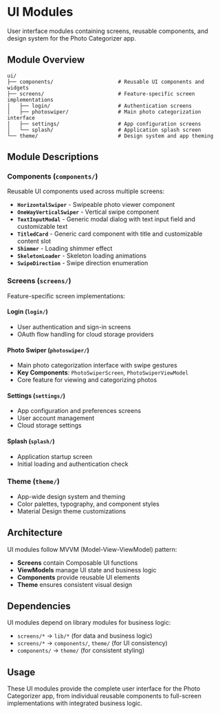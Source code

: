 # UI Modules

User interface modules containing screens, reusable components, and design system for the Photo Categorizer app.

## Module Overview  

```
ui/
├── components/                     # Reusable UI components and widgets
├── screens/                        # Feature-specific screen implementations
│   ├── login/                      # Authentication screens
│   ├── photoswiper/                # Main photo categorization interface
│   ├── settings/                   # App configuration screens  
│   └── splash/                     # Application splash screen
└── theme/                          # Design system and app theming
```

## Module Descriptions

### Components (`components/`)
Reusable UI components used across multiple screens:
- **`HorizontalSwiper`** - Swipeable photo viewer component
- **`OneWayVerticalSwiper`** - Vertical swipe component  
- **`TextInputModal`** - Generic modal dialog with text input field and customizable text
- **`TitledCard`** - Generic card component with title and customizable content slot
- **`Shimmer`** - Loading shimmer effect
- **`SkeletonLoader`** - Skeleton loading animations
- **`SwipeDirection`** - Swipe direction enumeration

### Screens (`screens/`)
Feature-specific screen implementations:

#### Login (`login/`)
- User authentication and sign-in screens
- OAuth flow handling for cloud storage providers

#### Photo Swiper (`photoswiper/`)  
- Main photo categorization interface with swipe gestures
- **Key Components**: `PhotoSwiperScreen`, `PhotoSwiperViewModel`
- Core feature for viewing and categorizing photos

#### Settings (`settings/`)
- App configuration and preferences screens
- User account management
- Cloud storage settings

#### Splash (`splash/`)
- Application startup screen
- Initial loading and authentication check

### Theme (`theme/`)
- App-wide design system and theming
- Color palettes, typography, and component styles
- Material Design theme customizations

## Architecture

UI modules follow MVVM (Model-View-ViewModel) pattern:
- **Screens** contain Composable UI functions
- **ViewModels** manage UI state and business logic
- **Components** provide reusable UI elements
- **Theme** ensures consistent visual design

## Dependencies

UI modules depend on library modules for business logic:
- `screens/*` → `lib/*` (for data and business logic)
- `screens/*` → `components/`, `theme/` (for UI consistency)
- `components/` → `theme/` (for consistent styling)

## Usage

These UI modules provide the complete user interface for the Photo Categorizer app, from individual reusable components to full-screen implementations with integrated business logic.